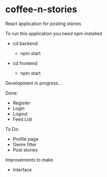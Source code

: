 # coffee-n-stories
React application for posting stories

To run this application you need npm installed
  
- cd backend
  - npm start

- cd frontend
  - npm start


Development in progress...

Done:
  - Register
  - Login
  - Logout
  - Feed List

To Do:
  - Profile page
  - Genre filter
  - Post stories
  
Improvements to make
  - Interface
